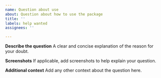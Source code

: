 ```yaml
---
name: Question about use
about: Question about how to use the package
title: ''
labels: help wanted
assignees: ''

---
```


**Describe the question**
A clear and concise explanation of the reason for your doubt.

**Screenshots**
If applicable, add screenshots to help explain your question.

**Additional context**
Add any other context about the question here.
